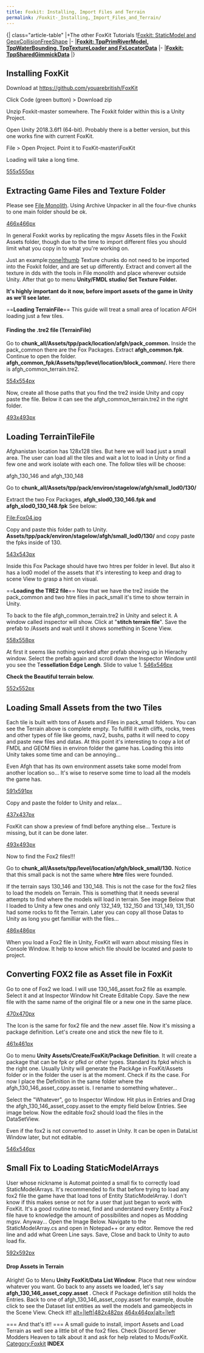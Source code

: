 ```yaml
---
title: Foxkit: Installing, Import Files and Terrain
permalink: /Foxkit-_Installing,_Import_Files_and_Terrain/
---
```



{| class="article-table" |+The other FoxKit Tutorials \![Foxkit:
StaticModel and
GeoxCollisionFreeShape](/Foxkit:_StaticModel_and_GeoxCollisionFreeShape "wikilink")
|- |[**Foxkit: TppPrimRiverModel, TppWaterBounding, TppTextureLoader and
FxLocatorData**](/Foxkit:_TppPrimRiverModel,_TppWaterBounding,_TppTextureLoader_and_FxLocatorData "wikilink")
|- |**[Foxkit:
TppSharedGimmickData](/Foxkit:_TppSharedGimmickData "wikilink")** |}

## **Installing FoxKit**

Download at <https://github.com/youarebritish/FoxKit>

Click Code (green button) \> Download zip

Unzip Foxkit-master somewhere. The Foxkit folder within this is a Unity
Project.

Open Unity 2018.3.6f1 (64-bit). Probably there is a better version, but
this one works fine with current FoxKit.

File \> Open Project. Point it to FoxKit-master\\FoxKit

Loading will take a long time.

[555x555px](/File:Foxkit_Window.jpg "wikilink")

## **Extracting Game Files and Texture Folder**

Please see [File Monolith](/File_Monolith "wikilink"). Using Archive
Unpacker in all the four-five chunks to one main folder should be ok.

[466x466px](/File:Foxkit03.jpg "wikilink")

In general Foxkit works by replicating the mgsv Assets files in the
Foxkit Assets folder, though due to the time to import different files
you should limit what you copy in to what you're working on.

Just an example:[none|thumb](/File:AssetsFolder.jpg "wikilink")
Texture chunks do not need to be imported into the Foxkit folder, and
are set up differently. Extract and convert all the texture in dds with
the tools in File monolith and place wherever outside Unity. After that
go to menu **Unity/FMDL studio/ Set Texture Folder.**

**It's highly important do it now, before import assets of the game in
Unity as we'll see later.**


\==**Loading TerrainFile**== This guide will treat a small area of
location AFGH loading just a few tiles.

#### **Finding the .tre2 file (TerrainFile)**

Go to **chunk_all/Assets/tpp/pack/location/afgh/pack_common.** Inside
the pack_common there are the Fox Packages. Extract
**afgh_common.fpk**. Continue to open the folder.
**afgh_common_fpk/Assets/tpp/level/location/block_common/.** Here
there is afgh_common_terrain.tre2.

[554x554px](/File:Tre2.jpg "wikilink")

Now, create all those paths that you find the tre2 inside Unity and copy
paste the file. Below it can see the afgh_common_terrain.tre2 in the
right folder.

[493x493px](/File:Inunity.jpg "wikilink")

## **Loading TerrainTileFile**

Afghanistan location has 128x128 tiles. But here we will load just a
small area. The user can load all the tiles and wait a lot to load in
Unity or find a few one and work isolate with each one. The follow tiles
will be choose:

afgh_130_146 and afgh_130_148

Go to
**chunk_all/Assets/tpp/pack/environ/stagelow/afgh/small_lod0/130/**

Extract the two Fox Packages, **afgh_slod0_130_146.fpk and
afgh_slod0_130_148.fpk** See below:

[<File:Fox04.jpg>](/File:Fox04.jpg "wikilink")

Copy and paste this folder path to Unity.
**Assets/tpp/pack/environ/stagelow/afgh/small_lod0/130/** and copy
paste the fpks inside of 130.

[543x543px](/File:Iunity.jpg "wikilink")

Inside this Fox Package should have two htres per folder in level. But
also it has a lod0 model of the assets that it's interesting to keep and
drag to scene View to grasp a hint on visual.


\==**Loading the TRE2 file**== Now that we have the tre2 inside the
pack_common and two htre files in pack_small it's time to show terrain
in Unity.

To back to the file afgh_common_terrain.tre2 in Unity and select it. A
window called inspector will show. Click at "**stitch terrain file**".
Save the prefab to /Assets and wait until it shows something in Scene
View.

[558x558px](/File:Unity52.jpg "wikilink")

At first it seems like nothing worked after prefab showing up in
Hierachy window. Select the prefab again and scroll down the Inspector
Window until you see the T**essellation Edge Lengh**. Slide to value
1.
[546x546px](/File:Un6.jpg "wikilink")

**Check the Beautiful terrain below.**

[552x552px](/File:Terrainloaed.jpg "wikilink")

## **Loading Small Assets from the two Tiles**

Each tile is built with tons of Assets and Files in pack_small folders.
You can see the Terrain above is complete empty. To fullfill it with
cliffs, rocks, trees and other types of file like geoms, nav2, bushs,
paths it will need to copy and paste new files and datas. At this point
it's interesting to copy a lot of FMDL and GEOM files in environ folder
the game has. Loading this into Unity takes some time and can be
annoying...

Even Afgh that has its own environment assets take some model from
another location so... It's wise to reserve some time to load all the
models the game has.

[591x591px](/File:Paths02.jpg "wikilink")

Copy and paste the folder to Unity and relax...

[437x437px](/File:Relax.jpg "wikilink")

FoxKit can show a preview of fmdl before anything else... Texture is
missing, but it can be done later.

[493x493px](/File:Fmdl_view.jpg "wikilink")

Now to find the Fox2 files\!\!\!

Go to **chunk_all/Assets/tpp/level/location/afgh/block_small/130.**
Notice that this small pack is not the same where **htre** files were
founded.

If the terrain says 130_146 and 130_148. This is not the case for the
fox2 files to load the models on Terrain. This is something that it
needs several attempts to find where the models will load in terrain.
See image Below that I loaded to Unity a few ones and only 132_149,
132_150 and 131_149, 131_150 had some rocks to fit the Terrain. Later
you can copy all those Datas to Unity as long you get familliar with the
files...

[486x486px](/File:NoneedFornow.jpg "wikilink")

When you load a Fox2 file in Unity, FoxKit will warn about missing files
in Console Window. It help to know which file should be located and
paste to project.

## **Converting FOX2 file as Asset file in FoxKit**

Go to one of Fox2 we load. I will use 130_146_asset.fox2 file as
example. Select it and at Inspector Window hit Create Editable Copy.
Save the new file with the same name of the original file or a new one
in the same place.

[470x470px](/File:Hitbutton.jpg "wikilink")

The Icon is the same for fox2 file and the new .asset file. Now it's
missing a package definition. Let's create one and stick the new file to
it.

[461x461px](/File:Missingpackage.jpg "wikilink")

Go to menu **Unity Assets/Create/FoxKit/Package Definition**. It will
create a package that can be fpk or pfkd or other types. Standard its
fpkd which is the right one. Usually Unity will generate the PackAge in
FoxKit/Assets folder or in the folder the user is at the moment. Check
if its the case. For now I place the Definition in the same folder where
the afgh_130_146_asset_copy.asset is. I rename to something
whatever...

Select the "Whatever", go to Inspector Window. Hit plus in Entries and
Drag the afgh_130_146_asset_copy.asset to the empty field below
Entries. See image below. Now the editable fox2 should load the files in
the DataSetView.

Even if the fox2 is not converted to .asset in Unity. It can be open in
DataList Window later, but not editable.

[546x546px](/File:Aff.jpg "wikilink")

## **Small Fix to Loading StaticModelArrays**

User whose nickname is Automat pointed a small fix to correctly load
StaticModelArrays. It's recommended to fix that before trying to load
any fox2 file the game have that load tons of Entity StaticModelArray. I
don't know if this makes sense or not for a user that just began to work
with FoxKit. It's a good routine to read, find and understand every
Entity a Fox2 file have to knowledge the amount of possibilites and
nopes as Modding mgsv. Anyway... Open the Image Below. Navigate to the
StaticModelArray.cs and open in Notepad++ or any editor. Remove the red
line and add what Green Line says. Save, Close and back to Unity to auto
load fix.

[592x592px](/File:FixStaticModelArray.jpg "wikilink")

#### **Drop Assets in Terrain**

Alright\! Go to Menu **Unity FoxKit/Data List Window**. Place that new
window whatever you want. Go back to any assets we loaded, let's say
**afgh_130_146_asset_copy.asset** . Check if Package definition
still holds the Entries. Back to one of
afgh_130_146_asset_copy.asset for example, double click to see the
Dataset list entities as well the models and gameobjects in the Scene
View. Check it\!\!
[alt=|left|482x482px](/File:Finally.jpg "wikilink")
[464x464px|alt=|left](/File:Ending.jpg "wikilink")


\=== And that's it\!\! === A small guide to install, import Assets and
Load Terrain as well see a little bit of the fox2 files. Check Discord
Server Modders Heaven to talk about it and ask for help related to
Mods/FoxKit. [Category:Foxkit](/Category:Foxkit "wikilink")
__INDEX__